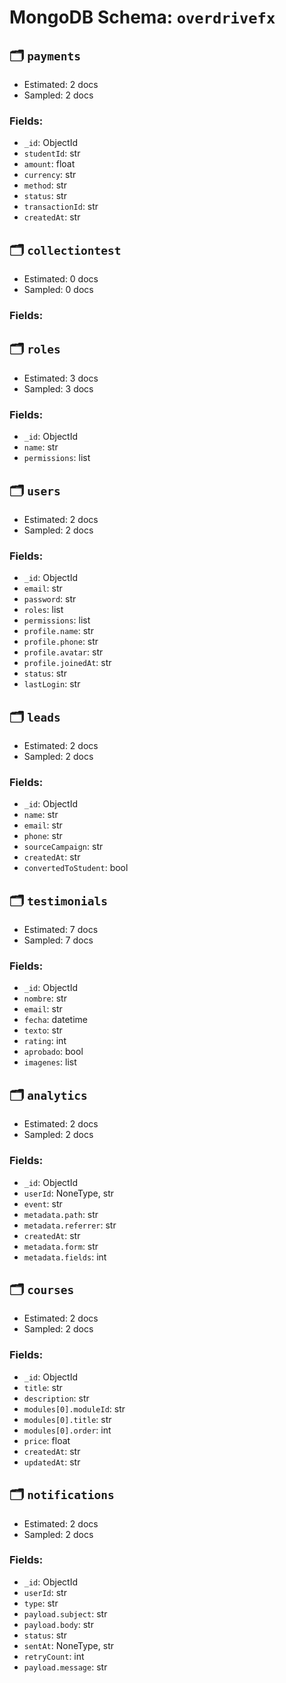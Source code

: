 # MongoDB Schema: `overdrivefx`

## 🗂 `payments`
- Estimated: 2 docs
- Sampled: 2 docs
### Fields:
- `_id`: ObjectId
- `studentId`: str
- `amount`: float
- `currency`: str
- `method`: str
- `status`: str
- `transactionId`: str
- `createdAt`: str

## 🗂 `collectiontest`
- Estimated: 0 docs
- Sampled: 0 docs
### Fields:

## 🗂 `roles`
- Estimated: 3 docs
- Sampled: 3 docs
### Fields:
- `_id`: ObjectId
- `name`: str
- `permissions`: list

## 🗂 `users`
- Estimated: 2 docs
- Sampled: 2 docs
### Fields:
- `_id`: ObjectId
- `email`: str
- `password`: str
- `roles`: list
- `permissions`: list
- `profile.name`: str
- `profile.phone`: str
- `profile.avatar`: str
- `profile.joinedAt`: str
- `status`: str
- `lastLogin`: str

## 🗂 `leads`
- Estimated: 2 docs
- Sampled: 2 docs
### Fields:
- `_id`: ObjectId
- `name`: str
- `email`: str
- `phone`: str
- `sourceCampaign`: str
- `createdAt`: str
- `convertedToStudent`: bool

## 🗂 `testimonials`
- Estimated: 7 docs
- Sampled: 7 docs
### Fields:
- `_id`: ObjectId
- `nombre`: str
- `email`: str
- `fecha`: datetime
- `texto`: str
- `rating`: int
- `aprobado`: bool
- `imagenes`: list

## 🗂 `analytics`
- Estimated: 2 docs
- Sampled: 2 docs
### Fields:
- `_id`: ObjectId
- `userId`: NoneType, str
- `event`: str
- `metadata.path`: str
- `metadata.referrer`: str
- `createdAt`: str
- `metadata.form`: str
- `metadata.fields`: int

## 🗂 `courses`
- Estimated: 2 docs
- Sampled: 2 docs
### Fields:
- `_id`: ObjectId
- `title`: str
- `description`: str
- `modules[0].moduleId`: str
- `modules[0].title`: str
- `modules[0].order`: int
- `price`: float
- `createdAt`: str
- `updatedAt`: str

## 🗂 `notifications`
- Estimated: 2 docs
- Sampled: 2 docs
### Fields:
- `_id`: ObjectId
- `userId`: str
- `type`: str
- `payload.subject`: str
- `payload.body`: str
- `status`: str
- `sentAt`: NoneType, str
- `retryCount`: int
- `payload.message`: str

